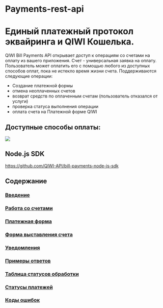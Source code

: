 # Payments-rest-api
# Единый платежный протокол эквайринга и QIWI Кошелька. 

QIWI Bill Payments API открывает доступ к операциям со счетами на оплату из вашего приложения. Счет - универсальная заявка на оплату. Пользователь может оплатить его с помощью любого из доступных способов оплат, пока не истекло время жизни счета. Поддерживаются следующие операции:

* Создание платежной формы
* отмена неоплаченных счетов
* возврат средств по оплаченным счетам (пользователь отказался от услуги)
* проверка статуса выполнения операции
* оплата счета на Платежной форме QIWI


## Доступные способы оплаты:

<img src="https://corp.qiwi.com/dam/jcr:a1566862-7c83-4a6b-89ec-276954bd8ee7/method_main.png"/>

## Node.js SDK

https://github.com/QIWI-API/bill-payments-node-js-sdk


## Содержание
### [Введение](https://github.com/QIWI-API/bill-payments-rest-api-docs/blob/master/payments-rest-api_ru.html.md)
### [Работа со счетами](https://github.com/QIWI-API/bill-payments-docs/blob/master/_bill-payments-api_ru.html.md)
### [Платежная форма](https://github.com/QIWI-API/bill-payments-rest-api-docs/blob/master/_checkout_ru.html.md)
### [Форма выставления счета](https://github.com/QIWI-API/bill-payments-rest-api-docs/blob/master/_webform_ru.html.md)
### [Уведомления](https://github.com/QIWI-API/bill-payments-rest-api-docs/blob/master/_notification_ru.html.md)
### [Примеры ответов](https://github.com/QIWI-API/bill-payments-rest-api-docs/blob/master/_responses_ru.html.md)
### [Таблица статусов обработки](https://github.com/QIWI-API/bill-payments-docs/blob/master/_results_ru.html.md)
### [Статусы платежей](https://github.com/QIWI-API/bill-payments-docs/blob/master/_statuses_ru.html.md)
### [Коды ошибок](https://github.com/QIWI-API/bill-payments-docs/blob/master/_errors_ru.html.md)





